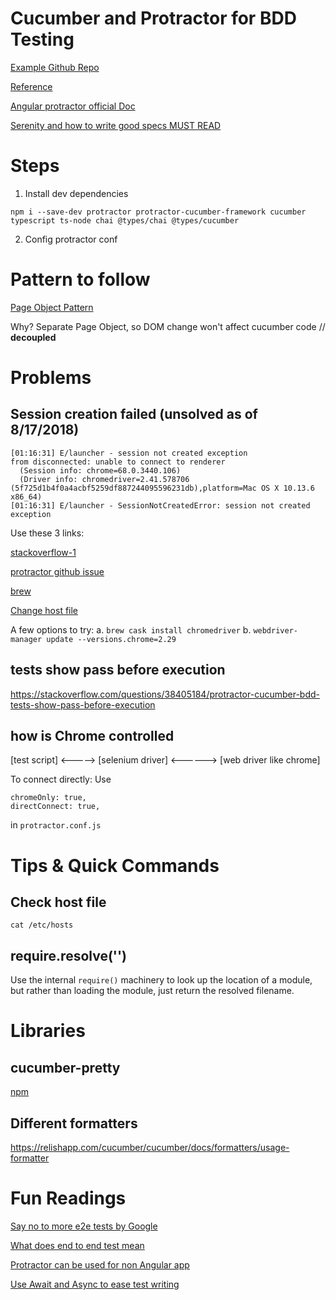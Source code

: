 # Cucumber and Protractor for BDD Testing
[Example Github Repo](https://github.com/dholst/protractor-cucumber-framework-example)

[Reference](https://medium.com/spektrakel-blog/angular-protractor-and-cucumber-552bd75ff6c9)

[Angular protractor official Doc](https://github.com/angular/protractor/blob/master/lib/config.ts)

[Serenity and how to write good specs MUST READ](https://serenity-js.org/introduction.html)
# Steps
1. Install dev dependencies
```
npm i --save-dev protractor protractor-cucumber-framework cucumber typescript ts-node chai @types/chai @types/cucumber
```

2. Config protractor conf


# Pattern to follow
[Page Object Pattern](http://www.protractortest.org/#/page-objects)

Why?
Separate Page Object, so DOM change won't affect cucumber code // **decoupled**

# 



# Problems
## Session creation failed (unsolved as of 8/17/2018)
```
[01:16:31] E/launcher - session not created exception
from disconnected: unable to connect to renderer
  (Session info: chrome=68.0.3440.106)
  (Driver info: chromedriver=2.41.578706 (5f725d1b4f0a4acbf5259df887244095596231db),platform=Mac OS X 10.13.6 x86_64)
[01:16:31] E/launcher - SessionNotCreatedError: session not created exception
```
Use these 3 links:

[stackoverflow-1](https://stackoverflow.com/questions/46807596/webdrivererror-disconnected-unable-to-connect-to-renderer#comment90246515_49985242)

[protractor github issue](https://github.com/angular/protractor/issues/4347)

[brew](https://github.com/Homebrew/brew/issues/4089)

[Change host file](https://stackoverflow.com/questions/40224551/unable-to-connect-to-renderer-after-upgrade-to-protractor-4-0-9-tests-wont-r?rq=1)

A few options to try:
a. `brew cask install chromedriver`
b. `webdriver-manager update --versions.chrome=2.29` 

## tests show pass before execution
https://stackoverflow.com/questions/38405184/protractor-cucumber-bdd-tests-show-pass-before-execution

## how is Chrome controlled
[test script] <-----> [selenium driver] <------> [web driver like chrome]

To connect directly:
Use 
```
chromeOnly: true,
directConnect: true,
```
in `protractor.conf.js`

# Tips & Quick Commands

## Check host file
`cat /etc/hosts`

## require.resolve('')
Use the internal `require()` machinery to look up the location of a module, but rather than loading the module, just return the resolved filename.



# Libraries
## cucumber-pretty
[npm](https://www.npmjs.com/package/cucumber-pretty)

## Different formatters
https://relishapp.com/cucumber/cucumber/docs/formatters/usage-formatter

# Fun Readings
[Say no to more e2e tests by Google](https://testing.googleblog.com/2015/04/just-say-no-to-more-end-to-end-tests.html)

[What does end to end test mean](http://toolsqa.com/software-testing/what-does-end-to-end-test-mean/)

[Protractor can be used for non Angular app](https://medium.com/@marcelmokos/end-to-end-testing-with-protractor-using-modern-javascript-syntax-44e5121c2e03)

[Use Await and Async to ease test writing](https://chariotsolutions.com/blog/post/simplify-protractor-web-tests-with-async-and-await/)
